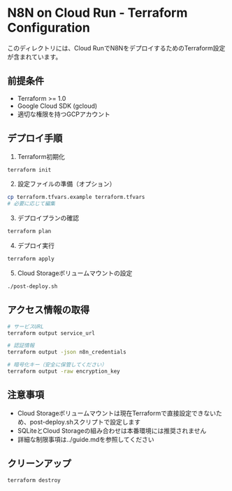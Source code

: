 # N8N on Cloud Run - Terraform Configuration

このディレクトリには、Cloud RunでN8NをデプロイするためのTerraform設定が含まれています。

## 前提条件

- Terraform >= 1.0
- Google Cloud SDK (gcloud)
- 適切な権限を持つGCPアカウント

## デプロイ手順

1. Terraform初期化
```bash
terraform init
```

2. 設定ファイルの準備（オプション）
```bash
cp terraform.tfvars.example terraform.tfvars
# 必要に応じて編集
```

3. デプロイプランの確認
```bash
terraform plan
```

4. デプロイ実行
```bash
terraform apply
```

5. Cloud Storageボリュームマウントの設定
```bash
./post-deploy.sh
```

## アクセス情報の取得

```bash
# サービスURL
terraform output service_url

# 認証情報
terraform output -json n8n_credentials

# 暗号化キー（安全に保管してください）
terraform output -raw encryption_key
```

## 注意事項

- Cloud Storageボリュームマウントは現在Terraformで直接設定できないため、post-deploy.shスクリプトで設定します
- SQLiteとCloud Storageの組み合わせは本番環境には推奨されません
- 詳細な制限事項は../guide.mdを参照してください

## クリーンアップ

```bash
terraform destroy
```